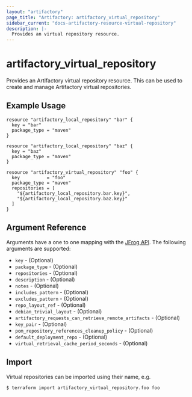 ```yaml
---
layout: "artifactory"
page_title: "Artifactory: artifactory_virtual_repository"
sidebar_current: "docs-artifactory-resource-virtual-repository"
description: |-
  Provides an virtual repository resource.
---
```


# artifactory_virtual_repository

Provides an Artifactory virtual repository resource. This can be used to create and manage Artifactory virtual repositories.

## Example Usage

```hcl
resource "artifactory_local_repository" "bar" {
  key = "bar"
  package_type = "maven"
}

resource "artifactory_local_repository" "baz" {
  key = "baz"
  package_type = "maven"
}

resource "artifactory_virtual_repository" "foo" {
  key          = "foo"
  package_type = "maven"
  repositories = [
    "${artifactory_local_repository.bar.key}", 
    "${artifactory_local_repository.baz.key}"
  ]
}
```

## Argument Reference

Arguments have a one to one mapping with the [JFrog API](https://www.jfrog.com/confluence/display/RTF/Repository+Configuration+JSON). The following arguments are supported:

* `key` - (Optional)
* `package_type` - (Optional)
* `repositories` - (Optional)
* `description` - (Optional)
* `notes` - (Optional)
* `includes_pattern` - (Optional)
* `excludes_pattern` - (Optional)
* `repo_layout_ref` - (Optional)
* `debian_trivial_layout` - (Optional)
* `artifactory_requests_can_retrieve_remote_artifacts` - (Optional)
* `key_pair` - (Optional)
* `pom_repository_references_cleanup_policy` - (Optional)
* `default_deployment_repo` - (Optional)
* `virtual_retrieval_cache_period_seconds` - (Optional)

## Import

Virtual repositories can be imported using their name, e.g.

```
$ terraform import artifactory_virtual_repository.foo foo
```
